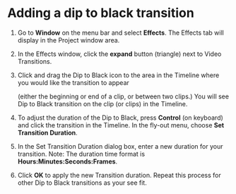 # Adding a dip to black transition

1. Go to **Window** on the menu bar and select **Effects**. The Effects tab will display in the Project window area.
2. In the Effects window, click the **expand** button \(triangle\) next to Video Transitions.
3. Click and drag the Dip to Black icon to the area in the Timeline where you would like the transition to appear 

   \(either the beginning or end of a clip, or between two clips.\) You will see Dip to Black transition on the clip \(or clips\) in the Timeline.

4. To adjust the duration of the Dip to Black, press **Control** \(on keyboard\) and click the transition in the Timeline. In the fly-out menu, choose **Set Transition Duration**.
5. In the Set Transition Duration dialog box, enter a new duration for your transition. Note: The duration time format is **Hours:Minutes:Seconds:Frames**.
6. Click **OK** to apply the new Transition duration. Repeat this process for other Dip to Black transitions as your see fit.


